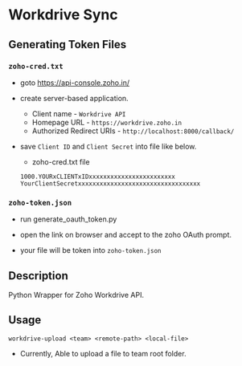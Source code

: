 # Workdrive Sync

## Generating Token Files

### `zoho-cred.txt`

* goto https://api-console.zoho.in/

* create server-based application.
    - Client name - `Workdrive API`
    - Homepage URL - `https://workdrive.zoho.in`
    - Authorized Redirect URIs - `http://localhost:8000/callback/`

* save `Client ID` and `Client Secret` into file like below.

   - zoho-cred.txt file

    ```
    1000.YOURxCLIENTxIDxxxxxxxxxxxxxxxxxxxxxxxx
    YourClientSecretxxxxxxxxxxxxxxxxxxxxxxxxxxxxxxxxxx
    ```

### `zoho-token.json`

* run generate_oauth_token.py

* open the link on browser and accept to the zoho OAuth prompt.

* your file will be token into `zoho-token.json`

## Description
Python Wrapper for Zoho Workdrive API.

## Usage
```
workdrive-upload <team> <remote-path> <local-file>
```
* Currently, Able to upload a file to team root folder.